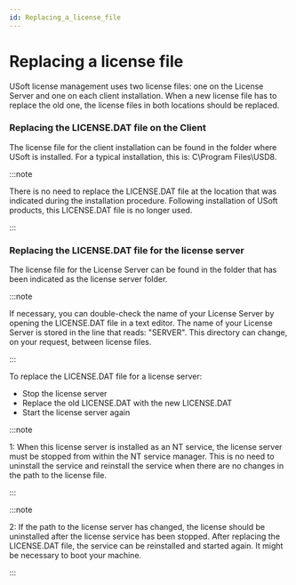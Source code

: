 ```yaml
---
id: Replacing_a_license_file
---
```


# Replacing a license file

USoft license management uses two license files: one on the License Server and one on each client installation. When a new license file has to replace the old one, the license files in both locations should be replaced.

### Replacing the LICENSE.DAT file on the Client

The license file for the client installation can be found in the folder where USoft is installed. For a typical installation, this is: C\\Program Files\\USD8.


:::note

There is no need to replace the LICENSE.DAT file at the location that was indicated during the installation procedure. Following installation of USoft products, this LICENSE.DAT file is no longer used.

:::

### Replacing the LICENSE.DAT file for the license server

The license file for the License Server can be found in the folder that has been indicated as the license server folder.


:::note

If necessary, you can double-check the name of your License Server by opening the LICENSE.DAT file in a text editor. The name of your License Server is stored in the line that reads: "SERVER". This directory can change, on your request, between license files.

:::

To replace the LICENSE.DAT file for a license server:

- Stop the license server
- Replace the old LICENSE.DAT with the new LICENSE.DAT
- Start the license server again


:::note

1: When this license server is installed as an NT service, the license server must be stopped from within the NT service manager. This is no need to uninstall the service and reinstall the service when there are no changes in the path to the license file.

:::


:::note

2: If the path to the license server has changed, the license should be uninstalled after the license service has been stopped. After replacing the LICENSE.DAT file, the service can be reinstalled and started again. It might be necessary to boot your machine.

:::
